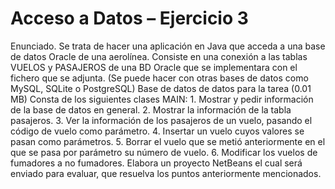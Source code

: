#  Acceso a Datos – Ejercicio 3
Enunciado.
Se trata de hacer una aplicación en Java que acceda a una base de datos Oracle de una aerolínea. Consiste en una conexión a las tablas VUELOS y PASAJEROS de una BD Oracle que se implementara con el fichero que se adjunta. (Se puede hacer con otras bases de datos como MySQL, SQLite o PostgreSQL)
Base de datos de datos para la tarea (0.01 MB)
Consta de los siguientes clases MAIN:
    1. Mostrar y pedir información de la base de datos en general.
    2. Mostrar la información de la tabla pasajeros.
    3. Ver la información de los pasajeros de un vuelo, pasando el código de vuelo como parámetro.
    4. Insertar un vuelo cuyos valores se pasan como parámetros.
    5. Borrar el vuelo que se metió anteriormente en el que se pasa por parámetro su número de vuelo.
    6. Modificar los vuelos de fumadores a no fumadores.
Elabora un proyecto NetBeans el cual será enviado para evaluar, que resuelva los puntos anteriormente mencionados.
